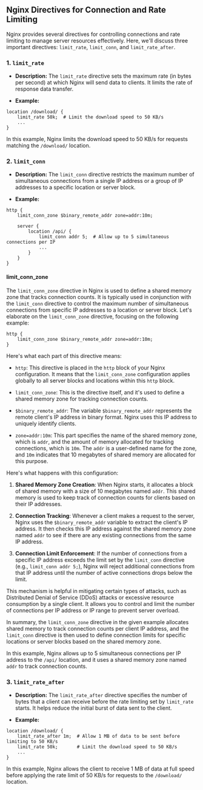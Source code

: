 ## Nginx Directives for Connection and Rate Limiting

Nginx provides several directives for controlling connections and rate limiting to manage server resources effectively. Here, we'll discuss three important directives: `limit_rate`, `limit_conn`, and `limit_rate_after`.

### 1. `limit_rate`

- **Description:** The `limit_rate` directive sets the maximum rate (in bytes per second) at which Nginx will send data to clients. It limits the rate of response data transfer.

- **Example:**

```nginx
location /download/ {
    limit_rate 50k;  # Limit the download speed to 50 KB/s
    ...
}
```

In this example, Nginx limits the download speed to 50 KB/s for requests matching the `/download/` location.

### 2. `limit_conn`

- **Description:** The `limit_conn` directive restricts the maximum number of simultaneous connections from a single IP address or a group of IP addresses to a specific location or server block.

- **Example:**

```nginx
http {
    limit_conn_zone $binary_remote_addr zone=addr:10m;
    
    server {
        location /api/ {
            limit_conn addr 5;  # Allow up to 5 simultaneous connections per IP
            ...
        }
    }
}
```

#### limit_conn_zone
The `limit_conn_zone` directive in Nginx is used to define a shared memory zone that tracks connection counts. It is typically used in conjunction with the `limit_conn` directive to control the maximum number of simultaneous connections from specific IP addresses to a location or server block. Let's elaborate on the `limit_conn_zone` directive, focusing on the following example:

```nginx
http {
    limit_conn_zone $binary_remote_addr zone=addr:10m;
}
```

Here's what each part of this directive means:

- `http`: This directive is placed in the `http` block of your Nginx configuration. It means that the `limit_conn_zone` configuration applies globally to all server blocks and locations within this `http` block.

- `limit_conn_zone`: This is the directive itself, and it's used to define a shared memory zone for tracking connection counts.

- `$binary_remote_addr`: The variable `$binary_remote_addr` represents the remote client's IP address in binary format. Nginx uses this IP address to uniquely identify clients.

- `zone=addr:10m`: This part specifies the name of the shared memory zone, which is `addr`, and the amount of memory allocated for tracking connections, which is `10m`. The `addr` is a user-defined name for the zone, and `10m` indicates that 10 megabytes of shared memory are allocated for this purpose.

Here's what happens with this configuration:

1. **Shared Memory Zone Creation**: When Nginx starts, it allocates a block of shared memory with a size of 10 megabytes named `addr`. This shared memory is used to keep track of connection counts for clients based on their IP addresses.

2. **Connection Tracking**: Whenever a client makes a request to the server, Nginx uses the `$binary_remote_addr` variable to extract the client's IP address. It then checks this IP address against the shared memory zone named `addr` to see if there are any existing connections from the same IP address.

3. **Connection Limit Enforcement**: If the number of connections from a specific IP address exceeds the limit set by the `limit_conn` directive (e.g., `limit_conn addr 5;`), Nginx will reject additional connections from that IP address until the number of active connections drops below the limit.

This mechanism is helpful in mitigating certain types of attacks, such as Distributed Denial of Service (DDoS) attacks or excessive resource consumption by a single client. It allows you to control and limit the number of connections per IP address or IP range to prevent server overload.

In summary, the `limit_conn_zone` directive in the given example allocates shared memory to track connection counts per client IP address, and the `limit_conn` directive is then used to define connection limits for specific locations or server blocks based on the shared memory zone.

In this example, Nginx allows up to 5 simultaneous connections per IP address to the `/api/` location, and it uses a shared memory zone named `addr` to track connection counts.

### 3. `limit_rate_after`

- **Description:** The `limit_rate_after` directive specifies the number of bytes that a client can receive before the rate limiting set by `limit_rate` starts. It helps reduce the initial burst of data sent to the client.

- **Example:**

```nginx
location /download/ {
    limit_rate_after 1m;  # Allow 1 MB of data to be sent before limiting to 50 KB/s
    limit_rate 50k;       # Limit the download speed to 50 KB/s
    ...
}
```

In this example, Nginx allows the client to receive 1 MB of data at full speed before applying the rate limit of 50 KB/s for requests to the `/download/` location.
